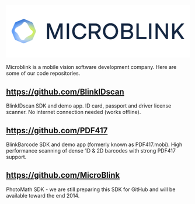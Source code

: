 <p align="center" >
  <img src="https://raw.githubusercontent.com/microblink/about/master/microblink-logo.png" alt="microblink.com" title="microblink.com">
</p>

Microblink is a mobile vision software development company. Here are some of our code repositories.

## https://github.com/BlinkIDscan

BlinkIDscan SDK and demo app. ID card, passport and driver license scanner. No internet connection needed (works offline).

## https://github.com/PDF417

BlinkBarcode SDK and demo app (formerly known as PDF417.mobi).
High performance scanning of dense 1D & 2D barcodes with strong PDF417 support. 

## https://github.com/MicroBlink

PhotoMath SDK - we are still preparing this SDK for GitHub and will be available toward the end 2014.
